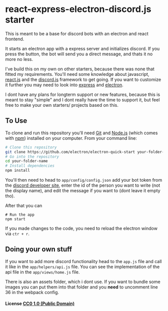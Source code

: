# react-express-electron-discord.js starter

This is meant to be a base for discord bots with an electron and react frontend.

It starts an electron app with a express server and initializes discord. If you press the button, the bot will send you a direct message, and thats it no more no less.

I've build this on my own on other starters, because there was none that fitted my requirements.
You'll need some knowledge about javascript, [react.js](https://reactjs.org/) and the [discord.js](https://discord.js.org/#/) framework to get going. If you want to customize it further you may need to look into [express](https://expressjs.com/) and [electron](https://www.electronjs.org/).

I dont have any plans for longterm support or new features, because this is meant to stay "simple" and I dont really have the time to support it, but feel free to make your own starters/ projects based on this.

## To Use

To clone and run this repository you'll need [Git](https://git-scm.com) and [Node.js](https://nodejs.org/en/download/) (which comes with [npm](http://npmjs.com)) installed on your computer. From your command line:

```bash
# Clone this repository
git clone https://github.com/electron/electron-quick-start your-folder-name
# Go into the repository
cd your-folder-name
# Install dependencies
npm install
```
You'll then need to head to ```app/config/config.json```  add your bot token from the [discord developer site](https://discord.com/developers), enter the id of the person you want to write (not the display name), and edit the message if you want to (dont leave it empty tho). 

After that you can

```
# Run the app
npm start
```

If you made changes to the code, you need to reload the electron window via ```ctr + r```.



## Doing your own stuff

If you want to add more discord functionality head to the ```app.js``` file and call it like in the ```app/helpers/api.js``` file. You can see the implementation of the api file in the ```app/views/home.js``` file.

There is also an assets folder, which i dont use. If you want to bundle some images you can put them into that folder and you **need** to uncomment line 36 in the webpack config.

#### License [CC0 1.0 (Public Domain)](LICENSE.md)
